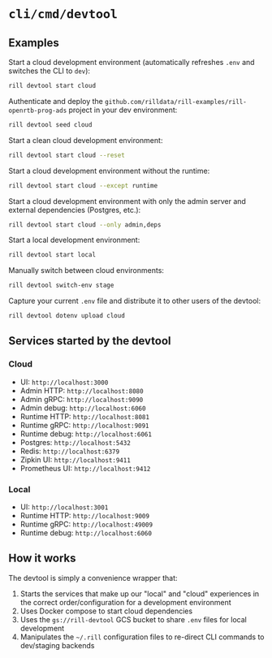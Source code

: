 # `cli/cmd/devtool`

## Examples

Start a cloud development environment (automatically refreshes `.env` and switches the CLI to `dev`):
```bash
rill devtool start cloud
```

Authenticate and deploy the `github.com/rilldata/rill-examples/rill-openrtb-prog-ads` project in your dev environment:
```bash
rill devtool seed cloud
```

Start a clean cloud development environment:
```bash
rill devtool start cloud --reset
```

Start a cloud development environment without the runtime:
```bash
rill devtool start cloud --except runtime
```

Start a cloud development environment with only the admin server and external dependencies (Postgres, etc.):
```bash
rill devtool start cloud --only admin,deps
```

Start a local development environment:
```bash
rill devtool start local
```

Manually switch between cloud environments:
```bash
rill devtool switch-env stage
```

Capture your current `.env` file and distribute it to other users of the devtool:
```bash
rill devtool dotenv upload cloud 
```

## Services started by the devtool

### Cloud

- UI: `http://localhost:3000`
- Admin HTTP: `http://localhost:8080`
- Admin gRPC: `http://localhost:9090`
- Admin debug: `http://localhost:6060`
- Runtime HTTP: `http://localhost:8081`
- Runtime gRPC: `http://localhost:9091`
- Runtime debug: `http://localhost:6061`
- Postgres: `http://localhost:5432`
- Redis: `http://localhost:6379`
- Zipkin UI: `http://localhost:9411`
- Prometheus UI: `http://localhost:9412`

### Local

- UI: `http://localhost:3001`
- Runtime HTTP: `http://localhost:9009`
- Runtime gRPC: `http://localhost:49009`
- Runtime debug: `http://localhost:6060`

## How it works

The devtool is simply a convenience wrapper that:

1. Starts the services that make up our "local" and "cloud" experiences in the correct order/configuration for a development environment
2. Uses Docker compose to start cloud dependencies
3. Uses the `gs://rill-devtool` GCS bucket to share `.env` files for local development
4. Manipulates the `~/.rill` configuration files to re-direct CLI commands to dev/staging backends

